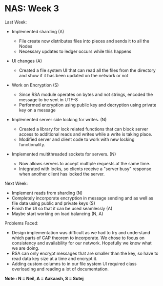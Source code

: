 <!-- # Security Stuff

*New Nodes can be added using a known ip address and an id associated to it, already in the network.
		This protects from attackers who connect to the LAN using some form of social engineering.
		They are not able to add themselves as nodes and pollute the network.

	All communication between a server and the client are encrypted.
		We are using a public-private key encryption system, to encrypt communication and files why they are sent
		This allows any non authenticated user to not be able to make requests to any of the nodes
		Also this allows attackers who are reading the data in the network to not be able to make sense dude to encryption



Tasks
	Encryption
	Sharding
		dividing file into parts (1st to 6th)
	Read or write
	Server Threading For Availabilty
	Locking of servers in write for consistency
 -->

# NAS: Week 3

Last Week:

* Implemented sharding (A)
	* File create now distributes files into pieces and sends it to all the Nodes
	* Necessary updates to ledger occurs while this happens

* UI changes (A)
	* Created a file system UI that can read all the files from the directory and show if it has been updated on the network or not

* Work on Encryption (S)
	* Since RSA module operates on bytes and not strings, encoded the message to be sent in UTF-8
	* Performed encryption using public key and decryption using private key on a message

* Implemented server side locking for writes. (N)
	* Created a library for lock related functions that can block server access to additional reads and writes while a write is taking place.
	* Modified server and client code to work with new locking functionality.

* Implemented multithreaded sockets for servers. (N)
	* Now allows servers to accept multiple requests at the same time.
	* Integrated with locks, so clients receive a "server busy" response when another client has locked the server.

Next Week:

* Implement reads from sharding (N)
* Completely incorporate encryption in message sending and as well as file data using public and private keys (S)
* Finish the UI so that it can be used seamlessly (A)
* Maybe start working on load balancing (N, A)


Problems Faced:

* Design implementation was difficult as we had to try and understand which parts of CAP theorem to incorporate. We chose to focus on consistency and availability for our network. Hopefully we know what we are doing.
* RSA can only encrypt messages that are smaller than the key, so have to read data key size at a time and encrypt it.
* Adding custom columns to in our file system UI required class overloading and reading a lot of documentation.


**Note : N = Neil, A = Aakaash, S = Sutej**
